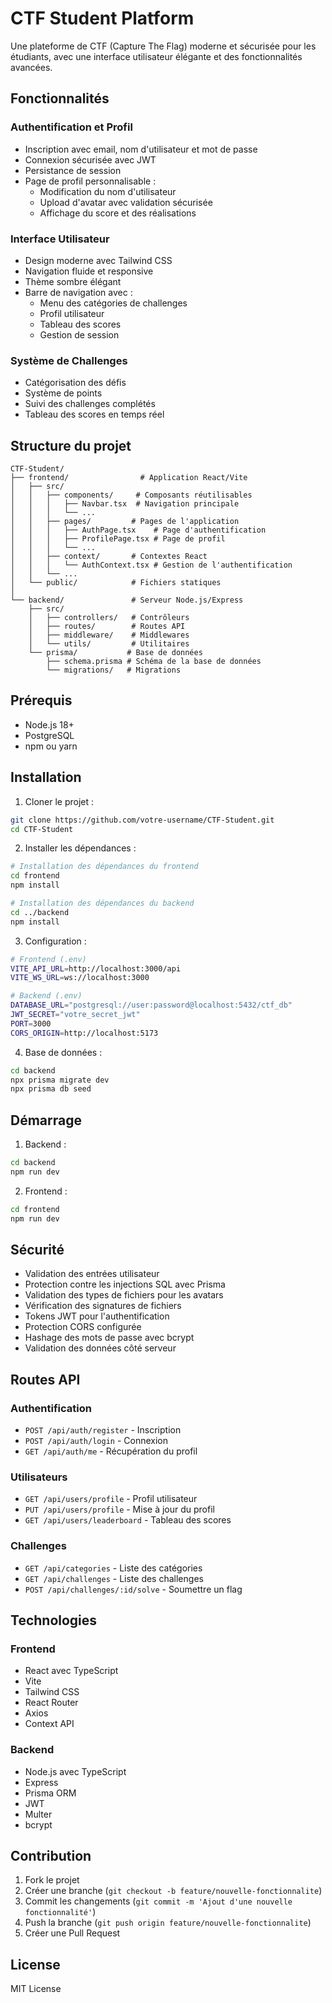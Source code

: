# CTF Student Platform

Une plateforme de CTF (Capture The Flag) moderne et sécurisée pour les étudiants, avec une interface utilisateur élégante et des fonctionnalités avancées.

## Fonctionnalités

### Authentification et Profil
- Inscription avec email, nom d'utilisateur et mot de passe
- Connexion sécurisée avec JWT
- Persistance de session
- Page de profil personnalisable :
  - Modification du nom d'utilisateur
  - Upload d'avatar avec validation sécurisée
  - Affichage du score et des réalisations

### Interface Utilisateur
- Design moderne avec Tailwind CSS
- Navigation fluide et responsive
- Thème sombre élégant
- Barre de navigation avec :
  - Menu des catégories de challenges
  - Profil utilisateur
  - Tableau des scores
  - Gestion de session

### Système de Challenges
- Catégorisation des défis
- Système de points
- Suivi des challenges complétés
- Tableau des scores en temps réel

## Structure du projet

```
CTF-Student/
├── frontend/                # Application React/Vite
│   ├── src/
│   │   ├── components/     # Composants réutilisables
│   │   │   ├── Navbar.tsx  # Navigation principale
│   │   │   └── ...
│   │   ├── pages/         # Pages de l'application
│   │   │   ├── AuthPage.tsx    # Page d'authentification
│   │   │   ├── ProfilePage.tsx # Page de profil
│   │   │   └── ...
│   │   ├── context/       # Contextes React
│   │   │   └── AuthContext.tsx # Gestion de l'authentification
│   │   └── ...
│   └── public/            # Fichiers statiques
│
└── backend/               # Serveur Node.js/Express
    ├── src/
    │   ├── controllers/   # Contrôleurs
    │   ├── routes/        # Routes API
    │   ├── middleware/    # Middlewares
    │   └── utils/         # Utilitaires
    └── prisma/           # Base de données
        ├── schema.prisma # Schéma de la base de données
        └── migrations/   # Migrations
```

## Prérequis

- Node.js 18+
- PostgreSQL
- npm ou yarn

## Installation

1. Cloner le projet :
```bash
git clone https://github.com/votre-username/CTF-Student.git
cd CTF-Student
```

2. Installer les dépendances :
```bash
# Installation des dépendances du frontend
cd frontend
npm install

# Installation des dépendances du backend
cd ../backend
npm install
```

3. Configuration :
```bash
# Frontend (.env)
VITE_API_URL=http://localhost:3000/api
VITE_WS_URL=ws://localhost:3000

# Backend (.env)
DATABASE_URL="postgresql://user:password@localhost:5432/ctf_db"
JWT_SECRET="votre_secret_jwt"
PORT=3000
CORS_ORIGIN=http://localhost:5173
```

4. Base de données :
```bash
cd backend
npx prisma migrate dev
npx prisma db seed
```

## Démarrage

1. Backend :
```bash
cd backend
npm run dev
```

2. Frontend :
```bash
cd frontend
npm run dev
```

## Sécurité

- Validation des entrées utilisateur
- Protection contre les injections SQL avec Prisma
- Validation des types de fichiers pour les avatars
- Vérification des signatures de fichiers
- Tokens JWT pour l'authentification
- Protection CORS configurée
- Hashage des mots de passe avec bcrypt
- Validation des données côté serveur

## Routes API

### Authentification
- `POST /api/auth/register` - Inscription
- `POST /api/auth/login` - Connexion
- `GET /api/auth/me` - Récupération du profil

### Utilisateurs
- `GET /api/users/profile` - Profil utilisateur
- `PUT /api/users/profile` - Mise à jour du profil
- `GET /api/users/leaderboard` - Tableau des scores

### Challenges
- `GET /api/categories` - Liste des catégories
- `GET /api/challenges` - Liste des challenges
- `POST /api/challenges/:id/solve` - Soumettre un flag

## Technologies

### Frontend
- React avec TypeScript
- Vite
- Tailwind CSS
- React Router
- Axios
- Context API

### Backend
- Node.js avec TypeScript
- Express
- Prisma ORM
- JWT
- Multer
- bcrypt

## Contribution

1. Fork le projet
2. Créer une branche (`git checkout -b feature/nouvelle-fonctionnalite`)
3. Commit les changements (`git commit -m 'Ajout d'une nouvelle fonctionnalité'`)
4. Push la branche (`git push origin feature/nouvelle-fonctionnalite`)
5. Créer une Pull Request

## License

MIT License
